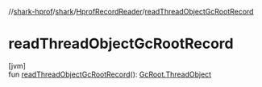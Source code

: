 //[shark-hprof](../../../index.md)/[shark](../index.md)/[HprofRecordReader](index.md)/[readThreadObjectGcRootRecord](read-thread-object-gc-root-record.md)

# readThreadObjectGcRootRecord

[jvm]\
fun [readThreadObjectGcRootRecord](read-thread-object-gc-root-record.md)(): [GcRoot.ThreadObject](../-gc-root/-thread-object/index.md)
